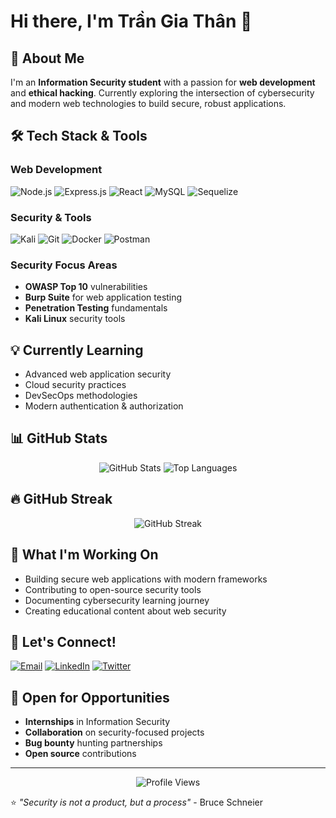 # Hi there, I'm Trần Gia Thân 👋

## 🔐 About Me
I'm an **Information Security student** with a passion for **web development** and **ethical hacking**. Currently exploring the intersection of cybersecurity and modern web technologies to build secure, robust applications.

## 🛠️ Tech Stack & Tools

### Web Development
![Node.js](https://img.shields.io/badge/Node.js-43853D?style=for-the-badge&logo=node.js&logoColor=white)
![Express.js](https://img.shields.io/badge/Express.js-404D59?style=for-the-badge)
![React](https://img.shields.io/badge/React-20232A?style=for-the-badge&logo=react&logoColor=61DAFB)
![MySQL](https://img.shields.io/badge/MySQL-00000F?style=for-the-badge&logo=mysql&logoColor=white)
![Sequelize](https://img.shields.io/badge/Sequelize-52B0E7?style=for-the-badge&logo=Sequelize&logoColor=white)

### Security & Tools
![Kali](https://img.shields.io/badge/Kali-268BEE?style=for-the-badge&logo=kalilinux&logoColor=white)
![Git](https://img.shields.io/badge/GIT-E44C30?style=for-the-badge&logo=git&logoColor=white)
![Docker](https://img.shields.io/badge/Docker-2496ED?style=for-the-badge&logo=docker&logoColor=white)
![Postman](https://img.shields.io/badge/Postman-FF6C37?style=for-the-badge&logo=postman&logoColor=white)

### Security Focus Areas
- **OWASP Top 10** vulnerabilities
- **Burp Suite** for web application testing
- **Penetration Testing** fundamentals
- **Kali Linux** security tools

## 💡 Currently Learning
- Advanced web application security
- Cloud security practices
- DevSecOps methodologies
- Modern authentication & authorization

## 📊 GitHub Stats

<div align="center">
  <img src="https://github-readme-stats.vercel.app/api?username=thunww&show_icons=true&theme=radical" alt="GitHub Stats" />
  <img src="https://github-readme-stats.vercel.app/api/top-langs/?username=thunww&layout=compact&theme=radical" alt="Top Languages" />
</div>

## 🔥 GitHub Streak

<div align="center">
  <img src="https://github-readme-streak-stats.herokuapp.com/?user=thunww&theme=radical" alt="GitHub Streak" />
</div>

## 🎯 What I'm Working On
- Building secure web applications with modern frameworks
- Contributing to open-source security tools
- Documenting cybersecurity learning journey
- Creating educational content about web security

## 🤝 Let's Connect!

[![Email](https://img.shields.io/badge/Email-D14836?style=for-the-badge&logo=gmail&logoColor=white)](mailto:trangiathandz2004@gmail.com)
[![LinkedIn](https://img.shields.io/badge/LinkedIn-0077B5?style=for-the-badge&logo=linkedin&logoColor=white)](https://linkedin.com/in/thunww)
[![Twitter](https://img.shields.io/badge/Twitter-1DA1F2?style=for-the-badge&logo=twitter&logoColor=white)](https://twitter.com/thunww)

## 💼 Open for Opportunities
- **Internships** in Information Security
- **Collaboration** on security-focused projects
- **Bug bounty** hunting partnerships
- **Open source** contributions

---

<div align="center">
  <img src="https://komarev.com/ghpvc/?username=thunww&label=Profile%20Views&color=brightgreen&style=flat-square" alt="Profile Views" />
</div>

⭐️ *"Security is not a product, but a process"* - Bruce Schneier
